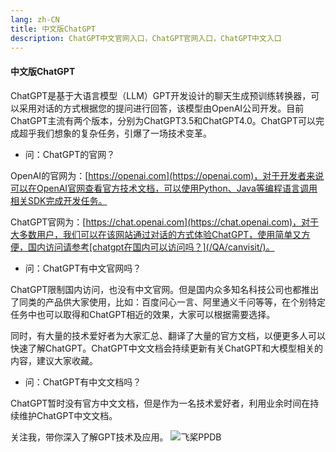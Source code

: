 ```yaml
---
lang: zh-CN
title: 中文版ChatGPT
description: ChatGPT中文官网入口，ChatGPT官网入口，ChatGPT中文入口
---
```

#### 中文版ChatGPT
ChatGPT是基于大语言模型（LLM）GPT开发设计的聊天生成预训练转换器，可以采用对话的方式根据您的提问进行回答，该模型由OpenAI公司开发。目前ChatGPT主流有两个版本，分别为ChatGPT3.5和ChatGPT4.0。ChatGPT可以完成超乎我们想象的复杂任务，引爆了一场技术变革。

+ 问：ChatGPT的官网？

OpenAI的官网为：[https://openai.com](https://openai.com)，对于开发者来说可以在OpenAI官网查看官方技术文档，可以使用Python、Java等编程语言调用相关SDK完成开发任务。

ChatGPT官网为：[https://chat.openai.com](https://chat.openai.com)，对于大多数用户，我们可以在该网站通过对话的方式体验ChatGPT，使用简单又方便，国内访问请参考[chatgpt在国内可以访问吗？](/QA/canvisit/)。

+ 问：ChatGPT有中文官网吗？

ChatGPT限制国内访问，也没有中文官网。但是国内众多知名科技公司也都推出了同类的产品供大家使用，比如：百度问心一言、阿里通义千问等等，在个别特定任务中也可以取得和ChatGPT相近的效果，大家可以根据需要选择。

同时，有大量的技术爱好者为大家汇总、翻译了大量的官方文档，以便更多人可以快速了解ChatGPT。ChatGPT中文文档会持续更新有关ChatGPT和大模型相关的内容，建议大家收藏。

+ 问：ChatGPT有中文文档吗？

ChatGPT暂时没有官方中文文档，但是作为一名技术爱好者，利用业余时间在持续维护ChatGPT中文文档。

关注我，带你深入了解GPT技术及应用。
![飞桨PPDB](https://ai-studio-static-online.cdn.bcebos.com/e939f12ab7034a069fb4581dec21bb233473ed75fdd543d683982921ddb69167)